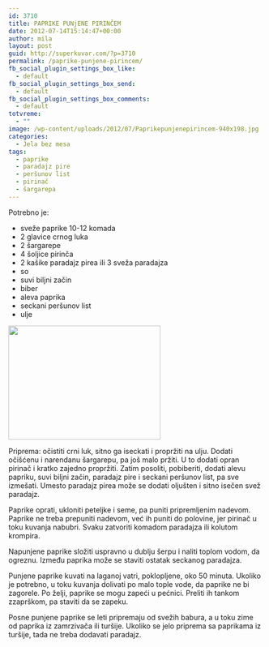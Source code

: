 ```yaml
---
id: 3710
title: PAPRIKE PUNjENE PIRINČEM
date: 2012-07-14T15:14:47+00:00
author: mila
layout: post
guid: http://superkuvar.com/?p=3710
permalink: /paprike-punjene-pirincem/
fb_social_plugin_settings_box_like:
  - default
fb_social_plugin_settings_box_send:
  - default
fb_social_plugin_settings_box_comments:
  - default
totvreme:
  - ""
image: /wp-content/uploads/2012/07/Paprikepunjenepirincem-940x198.jpg
categories:
  - Jela bez mesa
tags:
  - paprike
  - paradajz pire
  - peršunov list
  - pirinač
  - šargarepa
---
```

Potrebno je:

  * sveže paprike 10-12 komada
  * 2 glavice crnog luka
  * 2 šargarepe
  * 4 šoljice pirinča
  * 2 kašike paradajz pirea ili 3 sveža paradajza
  * so
  * suvi biljni začin
  * biber
  * aleva paprika
  * seckani peršunov list
  * ulje

<img class="alignnone size-medium wp-image-4410" title="Paprikepunjenepirincem" src="//superkuvar.com/wp-content/uploads/2012/07/Paprikepunjenepirincem-300x225.jpg" alt="" width="300" height="225" /> 

Priprema: očistiti crni luk, sitno ga iseckati i propržiti na ulju. Dodati očišćenu i narendanu šargarepu, pa još malo pržiti. U to dodati opran pirinač i kratko zajedno propržiti. Zatim posoliti, pobiberiti, dodati alevu papriku, suvi biljni začin, paradajz pire i seckani peršunov list, pa sve izmešati. Umesto paradajz pirea može se dodati oljušten i sitno isečen svež paradajz.

Paprike oprati, ukloniti peteljke i seme, pa puniti pripremljenim nadevom. Paprike ne treba prepuniti nadevom, već ih puniti do polovine, jer pirinač u toku kuvanja nabubri. Svaku zatvoriti komadom paradajza ili kolutom krompira.

Napunjene paprike složiti uspravno u dublju šerpu i naliti toplom vodom, da ogreznu. Između paprika može se staviti ostatak seckanog paradajza.

Punjene paprike kuvati na laganoj vatri, poklopljene, oko 50 minuta. Ukoliko je potrebno, u toku kuvanja dolivati po malo tople vode, da paprike ne bi zagorele. Po želji, paprike se mogu zapeći u pećnici. Preliti ih tankom zzaprškom, pa staviti da se zapeku.

Posne punjene paprike se leti pripremaju od svežih babura, a u toku zime od paprika iz zamrzivača ili turšije. Ukoliko se jelo priprema sa paprikama iz turšije, tada ne treba dodavati paradajz.